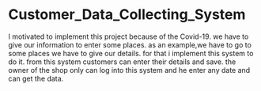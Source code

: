 # Customer_Data_Collecting_System

I motivated to implement this project because of the Covid-19. we have to give our information to enter some places. as an example,we have to go to some places we have to give our details. for that i implement this system to do it. from this system customers can enter their details and save. the owner of the shop only can log into this system and he enter any date and can get the data. 
